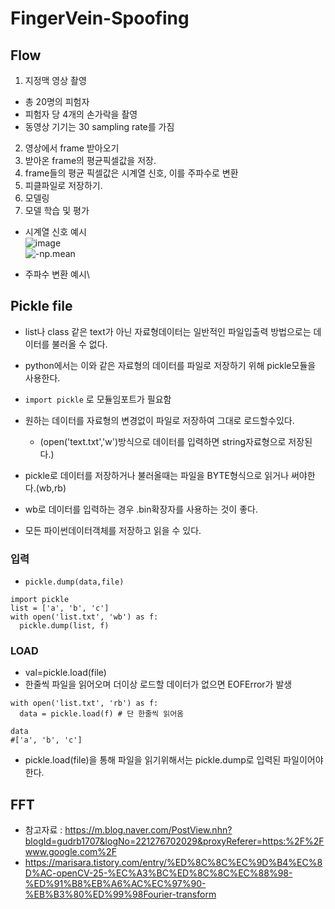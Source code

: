 # FingerVein-Spoofing

## Flow
1. 지정맥 영상 촬영
  - 총 20명의 피험자
  - 피험자 당 4개의 손가락을 촬영
  - 동영상 기기는 30 sampling rate를 가짐
2. 영상에서 frame 받아오기
3. 받아온 frame의 평균픽셀값을 저장.
4. frame들의 평균 픽셀값은 시계열 신호, 이를 주파수로 변환
5. 피클파일로 저장하기.
6. 모델링
7. 모델 학습 및 평가

- 시계열 신호 예시\
![image](https://user-images.githubusercontent.com/70633080/112020894-1897c980-8b74-11eb-9caa-618bc2f4c2eb.png)\
![-np.mean](https://user-images.githubusercontent.com/70633080/112023476-a1b00000-8b76-11eb-91d4-af991d20e258.png)

- 주파수 변환 예시\

## Pickle file
- list나 class 같은 text가 아닌 자료형데이터는 일반적인 파일입출력 방법으로는 데이터를 불러올 수 없다.
- python에서는 이와 같은 자료형의 데이터를 파일로 저장하기 위해 pickle모듈을 사용한다.

- ```import pickle``` 로 모듈임포트가 필요함
- 원하는 데이터를 자료형의 변경없이 파일로 저장하여 그대로 로드할수있다.
  - (open('text.txt','w')방식으로 데이터를 입력하면 string자료형으로 저장된다.)
- pickle로 데이터를 저장하거나 불러올때는 파일을 BYTE형식으로 읽거나 써야한다.(wb,rb)
- wb로 데이터를 입력하는 경우 .bin확장자를 사용하는 것이 좋다.
- 모든 파이썬데이터객체를 저장하고 읽을 수 있다.
### 입력
- ```pickle.dump(data,file)```
```
import pickle
list = ['a', 'b', 'c']
with open('list.txt', 'wb') as f:
  pickle.dump(list, f)
```
### LOAD
- val=pickle.load(file)
- 한줄씩 파일을 읽어오며 더이상 로드할 데이터가 없으면 EOFError가 발생
```
with open('list.txt', 'rb') as f:
  data = pickle.load(f) # 단 한줄씩 읽어옴

data
#['a', 'b', 'c']
```
- pickle.load(file)을 통해 파일을 읽기위해서는 pickle.dump로 입력된 파일이어야 한다.

## FFT
- 참고자료 : <https://m.blog.naver.com/PostView.nhn?blogId=gudrb1707&logNo=221276702029&proxyReferer=https:%2F%2Fwww.google.com%2F>
- <https://marisara.tistory.com/entry/%ED%8C%8C%EC%9D%B4%EC%8D%AC-openCV-25-%EC%A3%BC%ED%8C%8C%EC%88%98-%ED%91%B8%EB%A6%AC%EC%97%90-%EB%B3%80%ED%99%98Fourier-transform>
